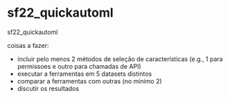 # sf22_quickautoml
sf22_quickautoml

coisas a fazer: 
- incluir pelo menos 2 métodos de seleção de características (e.g., 1 para permissoes e outro para chamadas de API)
- executar a ferramentas em 5 datasets distintos 
- comparar a ferramentas com outras (no mínimo 2)
- discutir os resultados 


